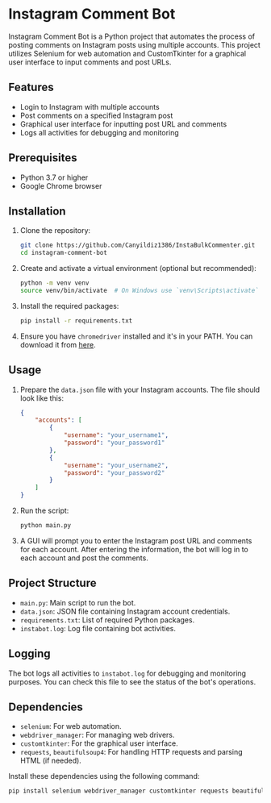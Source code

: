 # Instagram Comment Bot

Instagram Comment Bot is a Python project that automates the process of posting comments on Instagram posts using multiple accounts. This project utilizes Selenium for web automation and CustomTkinter for a graphical user interface to input comments and post URLs.

## Features

- Login to Instagram with multiple accounts
- Post comments on a specified Instagram post
- Graphical user interface for inputting post URL and comments
- Logs all activities for debugging and monitoring

## Prerequisites

- Python 3.7 or higher
- Google Chrome browser

## Installation

1. Clone the repository:
    ```bash
    git clone https://github.com/Canyildiz1386/InstaBulkCommenter.git
    cd instagram-comment-bot
    ```

2. Create and activate a virtual environment (optional but recommended):
    ```bash
    python -m venv venv
    source venv/bin/activate  # On Windows use `venv\Scripts\activate`
    ```

3. Install the required packages:
    ```bash
    pip install -r requirements.txt
    ```

4. Ensure you have `chromedriver` installed and it's in your PATH. You can download it from [here](https://sites.google.com/a/chromium.org/chromedriver/downloads).

## Usage

1. Prepare the `data.json` file with your Instagram accounts. The file should look like this:
    ```json
    {
        "accounts": [
            {
                "username": "your_username1",
                "password": "your_password1"
            },
            {
                "username": "your_username2",
                "password": "your_password2"
            }
        ]
    }
    ```

2. Run the script:
    ```bash
    python main.py
    ```

3. A GUI will prompt you to enter the Instagram post URL and comments for each account. After entering the information, the bot will log in to each account and post the comments.

## Project Structure

- `main.py`: Main script to run the bot.
- `data.json`: JSON file containing Instagram account credentials.
- `requirements.txt`: List of required Python packages.
- `instabot.log`: Log file containing bot activities.

## Logging

The bot logs all activities to `instabot.log` for debugging and monitoring purposes. You can check this file to see the status of the bot's operations.

## Dependencies

- `selenium`: For web automation.
- `webdriver_manager`: For managing web drivers.
- `customtkinter`: For the graphical user interface.
- `requests`, `beautifulsoup4`: For handling HTTP requests and parsing HTML (if needed).

Install these dependencies using the following command:
```bash
pip install selenium webdriver_manager customtkinter requests beautifulsoup4
